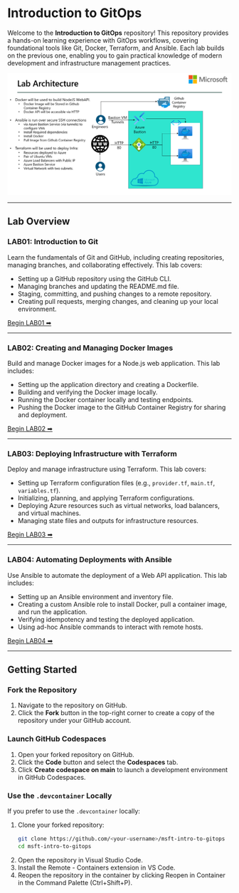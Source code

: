 # Introduction to GitOps

Welcome to the **Introduction to GitOps** repository! This repository provides a hands-on learning experience with GitOps workflows, covering foundational tools like Git, Docker, Terraform, and Ansible. Each lab builds on the previous one, enabling you to gain practical knowledge of modern development and infrastructure management practices. 

![alt text](Files/lab_architecture.jpg)

---

## Lab Overview

### LAB01: Introduction to Git
Learn the fundamentals of Git and GitHub, including creating repositories, managing branches, and collaborating effectively. This lab covers:
- Setting up a GitHub repository using the GitHub CLI.
- Managing branches and updating the README.md file.
- Staging, committing, and pushing changes to a remote repository.
- Creating pull requests, merging changes, and cleaning up your local environment.

[Begin LAB01 ➡](LAB01/LABGUIDE.md)

---

### LAB02: Creating and Managing Docker Images
Build and manage Docker images for a Node.js web application. This lab includes:
- Setting up the application directory and creating a Dockerfile.
- Building and verifying the Docker image locally.
- Running the Docker container locally and testing endpoints.
- Pushing the Docker image to the GitHub Container Registry for sharing and deployment.

[Begin LAB02 ➡](LAB02/LABGUIDE.md)

---

### LAB03: Deploying Infrastructure with Terraform
Deploy and manage infrastructure using Terraform. This lab covers:
- Setting up Terraform configuration files (e.g., `provider.tf`, `main.tf`, `variables.tf`).
- Initializing, planning, and applying Terraform configurations.
- Deploying Azure resources such as virtual networks, load balancers, and virtual machines.
- Managing state files and outputs for infrastructure resources.

[Begin LAB03 ➡](LAB03/LABGUIDE.md)

---

### LAB04: Automating Deployments with Ansible
Use Ansible to automate the deployment of a Web API application. This lab includes:
- Setting up an Ansible environment and inventory file.
- Creating a custom Ansible role to install Docker, pull a container image, and run the application.
- Verifying idempotency and testing the deployed application.
- Using ad-hoc Ansible commands to interact with remote hosts.

[Begin LAB04 ➡](LAB04/LABGUIDE.md)

---

## Getting Started

### Fork the Repository
1. Navigate to the repository on GitHub.
2. Click the **Fork** button in the top-right corner to create a copy of the repository under your GitHub account.

### Launch GitHub Codespaces
1. Open your forked repository on GitHub.
2. Click the **Code** button and select the **Codespaces** tab.
3. Click **Create codespace on main** to launch a development environment in GitHub Codespaces.

### Use the `.devcontainer` Locally
If you prefer to use the `.devcontainer` locally:
1. Clone your forked repository:
   ```sh
   git clone https://github.com/<your-username>/msft-intro-to-gitops
   cd msft-intro-to-gitops
2. Open the repository in Visual Studio Code.
3. Install the Remote - Containers extension in VS Code.
4. Reopen the repository in the container by clicking Reopen in Container in the Command Palette (Ctrl+Shift+P).


